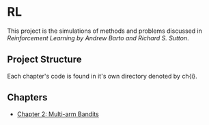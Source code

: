 # RL

This project is the simulations of methods and problems discussed in _Reinforcement Learning by *Andrew Barto* and *Richard S. Sutton*_.

## Project Structure

Each chapter's code is found in it's own directory denoted by ch{i}.

## Chapters

- [Chapter 2: Multi-arm Bandits](./ch1/README.md)

